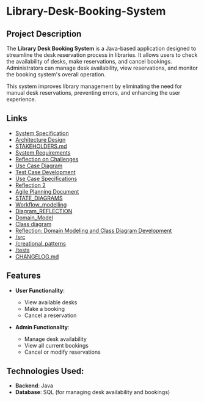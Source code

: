 # Library-Desk-Booking-System


## Project Description

The **Library Desk Booking System** is a Java-based application designed to streamline the desk reservation process in libraries. It allows users to check the availability of desks, make reservations, and cancel bookings. Administrators can manage desk availability, view reservations, and monitor the booking system's overall operation.

This system improves library management by eliminating the need for manual desk reservations, preventing errors, and enhancing the user experience.

## Links

- [System Specification](SPECIFICATION.md)
- [Architecture Design](ARCHITECTURE.md)
- [STAKEHOLDERS.md](STAKEHOLDERS.md)
- [System Requirements](System_Requirements.md)
- [Reflection on Challenges](Reflection.md)
- [Use Case Diagram](https://github.com/Hlakanipha-Mboxela-01/Library-Desk-Booking-System/blob/main/Use%20case%20diagram.md)
- [Test Case Development](https://github.com/Hlakanipha-Mboxela-01/Library-Desk-Booking-System/blob/main/Test%20Case%20Development.md)
- [Use Case Specifications](https://github.com/Hlakanipha-Mboxela-01/Library-Desk-Booking-System/blob/main/Use%20Case%20Specifications.md)
- [Reflection 2](https://github.com/Hlakanipha-Mboxela-01/Library-Desk-Booking-System/blob/main/Reflection2.md)
- [Agile Planning Document](https://github.com/Hlakanipha-Mboxela-01/Library-Desk-Booking-System/blob/main/Agile%20Planning%20Document.md)
- [STATE_DIAGRAMS](https://github.com/Hlakanipha-Mboxela-01/Library-Desk-Booking-System/blob/main/STATE_DIAGRAMS.md)
- [Workflow_modelling](https://github.com/Hlakanipha-Mboxela-01/Library-Desk-Booking-System/blob/main/workflow_modelling.md)
- [Diagram_REFLECTION](https://github.com/Hlakanipha-Mboxela-01/Library-Desk-Booking-System/blob/main/Diagram_REFLECTION.md)
- [Domain_Model](https://github.com/Hlakanipha-Mboxela-01/Library-Desk-Booking-System/blob/main/Domain_model.md)
- [Class diagram](https://github.com/Hlakanipha-Mboxela-01/Library-Desk-Booking-System/blob/main/Class_diagram.md)
- [Reflection: Domain Modeling and Class Diagram Development](https://github.com/Hlakanipha-Mboxela-01/Library-Desk-Booking-System/blob/main/reflection_Domain%20Modeling%20and%20Class%20Diagram%20Development.md)
- [/src](https://github.com/Hlakanipha-Mboxela-01/Library-Desk-Booking-System/tree/main/src)
-  [/creational_patterns](https://github.com/Hlakanipha-Mboxela-01/Library-Desk-Booking-System/tree/main/creational_patterns)
-  [/tests](https://github.com/Hlakanipha-Mboxela-01/Library-Desk-Booking-System/tree/main/tests)
-  [CHANGELOG.md](https://github.com/Hlakanipha-Mboxela-01/Library-Desk-Booking-System/blob/main/CHANGELOG.md)






  

## Features
- **User Functionality**:
  - View available desks
  - Make a booking
  - Cancel a reservation

- **Admin Functionality**:
  - Manage desk availability
  - View all current bookings
  - Cancel or modify reservations

## Technologies Used:
- **Backend**: Java
- **Database**: SQL (for managing desk availability and bookings)
